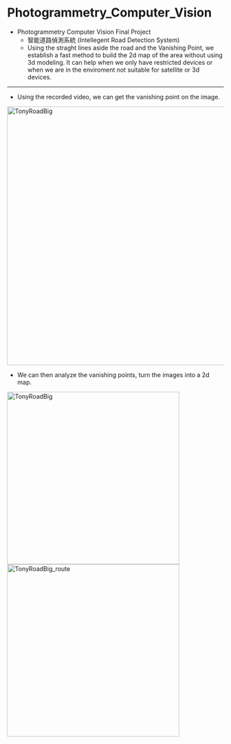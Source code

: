 # Photogrammetry_Computer_Vision

- Photogrammetry Computer Vision Final Project
  - 智能道路偵測系統 (Intellegent Road Detection System)
  - Using the straght lines aside the road and the Vanishing Point, we establish a fast method to build the 2d map of the area without using 3d modeling. It can help when we only have restricted devices or when we are in the enviroment not suitable for satellite or 3d devices.

--------------------------------------------------------

- Using the recorded video, we can get the vanishing point on the image.
<img width="600" alt="TonyRoadBig" src="https://user-images.githubusercontent.com/57138654/129470016-f4d32b4d-7bb4-4245-b835-6cc0d8188241.gif">


- We can then analyze the vanishing points, turn the images into a 2d map.
<img width="400" alt="TonyRoadBig" src="https://user-images.githubusercontent.com/57138654/129469704-22707b29-4c1d-459c-8a8e-f129be3d0bb5.png">
<img width="400" alt="TonyRoadBig_route" src="https://user-images.githubusercontent.com/57138654/129469708-0982f488-fafd-4822-81a1-7e43a29641b2.png">




